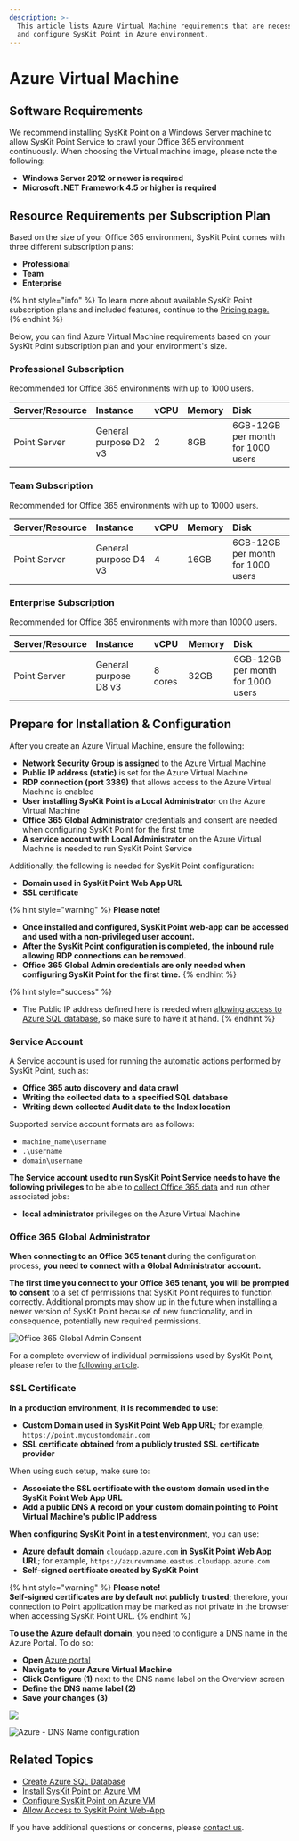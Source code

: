 ```yaml
---
description: >-
  This article lists Azure Virtual Machine requirements that are necessary to install
  and configure SysKit Point in Azure environment.
---
```


# Azure Virtual Machine

## Software Requirements
We recommend installing SysKit Point on a Windows Server machine to allow SysKit Point Service to crawl your Office 365 environment continuously. When choosing the Virtual machine image, please note the following:

* **Windows Server 2012 or newer is required** 
* **Microsoft .NET Framework 4.5 or higher is required**

## Resource Requirements per Subscription Plan

Based on the size of your Office 365 environment, SysKit Point comes with three different subscription plans:
* **Professional**
* **Team**
* **Enterprise**

{% hint style="info" %}
To learn more about available SysKit Point subscription plans and included features, continue to the [Pricing page.](https://www.syskit.com/products/point/pricing/)  
{% endhint %}

Below, you can find Azure Virtual Machine requirements based on your SysKit Point subscription plan and your environment's size.

### Professional Subscription

Recommended for Office 365 environments with up to 1000 users.

| Server/Resource | Instance | vCPU | Memory | Disk |
| :--- | :--- | :--- | :--- | :--- |
| Point Server | General purpose D2 v3 | 2 | 8GB | 6GB-12GB per month for 1000 users |

### Team Subscription

Recommended for Office 365 environments with up to 10000 users.

| Server/Resource | Instance | vCPU | Memory | Disk |
| :--- | :--- | :--- | :--- | :--- |
| Point Server | General purpose D4 v3 | 4 | 16GB | 6GB-12GB per month for 1000 users |

### Enterprise Subscription

Recommended for Office 365 environments with more than 10000 users.

| Server/Resource | Instance | vCPU | Memory | Disk |
| :--- | :--- | :--- | :--- | :--- |
| Point Server | General purpose D8 v3 | 8 cores | 32GB | 6GB-12GB per month for 1000 users |

## Prepare for Installation & Configuration

After you create an Azure Virtual Machine, ensure the following:

* **Network Security Group is assigned** to the Azure Virtual Machine
* **Public IP address \(static\)** is set for the Azure Virtual Machine
* **RDP connection \(port 3389\)** that allows access to the Azure Virtual Machine is enabled
* **User installing SysKit Point is a Local Administrator** on the Azure Virtual Machine
* **Office 365 Global Administrator** credentials and consent are needed when configuring SysKit Point for the first time
* **A service account with Local Administrator** on the Azure Virtual Machine is needed to run SysKit Point Service

Additionally, the following is needed for SysKit Point configuration:
* **Domain used in SysKit Point Web App URL**
* **SSL certificate**

{% hint style="warning" %}
**Please note!**  
* **Once installed and configured, SysKit Point web-app can be accessed and used with a non-privileged user account.**
* **After the SysKit Point configuration is completed, the inbound rule allowing RDP connections can be removed.**
* **Office 365 Global Admin credentials are only needed when configuring SysKit Point for the first time.**
{% endhint %}

{% hint style="success" %}
* The Public IP address defined here is needed when [allowing access to Azure SQL database](create-azure-sql-database.md#allowing-access-to-azure-sql-database), so make sure to have it at hand.
{% endhint %}

### Service Account

A Service account is used for running the automatic actions performed by SysKit Point, such as:

* **Office 365 auto discovery and data crawl** 
* **Writing the collected data to a specified SQL database**  
* **Writing down collected Audit data to the Index location** 

Supported service account formats are as follows:

* `machine_name\username`
* `.\username`
* `domain\username`

**The Service account used to run SysKit Point Service needs to have the following privileges** to be able to [collect Office 365 data](../../../how-to/collect-office-365-data.md) and run other associated jobs:

* **local administrator** privileges on the Azure Virtual Machine

### Office 365 Global Administrator

**When connecting to an Office 365 tenant** during the configuration process, **you need to connect with a Global Administrator account.**

**The first time you connect to your Office 365 tenant, you will be prompted to consent** to a set of permissions that SysKit Point requires to function correctly. Additional prompts may show up in the future when installing a newer version of SysKit Point because of new functionality, and in consequence, potentially new required permissions.

![Office 365 Global Admin Consent](../../../.gitbook/assets/permission_requirements_global_administrator_consent_without_steps.png)

For a complete overview of individual permissions used by SysKit Point, please refer to the [following article](../../../requirements/permission-requirements.md#syskit-point-app-permissions).

### SSL Certificate

**In a production environment**, **it is recommended to use**:

* **Custom Domain used in SysKit Point Web App URL**; for example, `https://point.mycustomdomain.com`
* **SSL certificate obtained from a publicly trusted SSL certificate provider**

When using such setup, make sure to:

* **Associate the SSL certificate with the custom domain used in the SysKit Point Web App URL**
* **Add a public DNS A record on your custom domain pointing to Point Virtual Machine's public IP address** 

**When configuring SysKit Point in a test environment**, you can use:

* **Azure default domain** `cloudapp.azure.com` **in SysKit Point Web App URL**; for example, `https://azurevmname.eastus.cloudapp.azure.com`
* **Self-signed certificate created by SysKit Point**

{% hint style="warning" %}
**Please note!**  
**Self-signed certificates are by default not publicly trusted**; therefore, your connection to Point application may be marked as not private in the browser when accessing SysKit Point URL.
{% endhint %}

**To use the Azure default domain**, you need to configure a DNS name in the Azure Portal. To do so:

* **Open** [Azure portal](https://portal.azure.com)
* **Navigate to your Azure Virtual Machine**
* **Click Configure \(1\)** next to the DNS name label on the Overview screen
* **Define the DNS name label \(2\)**
* **Save your changes \(3\)**

![](../../../.gitbook/assets/azure-vm_dns-name_01.png)

![Azure - DNS Name configuration](../../../.gitbook/assets/azure-vm_dns-name_02.png)

## Related Topics

* [Create Azure SQL Database](create-azure-sql-database.md)
* [Install SysKit Point on Azure VM](../install-syskit-point-on-azure-vm.md) 
* [Configure SysKit Point on Azure VM](../configure-syskit-point-on-azure-vm.md)
* [Allow Access to SysKit Point Web-App](../allow-access-to-syskit-point-web-app.md)

If you have additional questions or concerns, please [contact us](https://www.syskit.com/contact-us/).